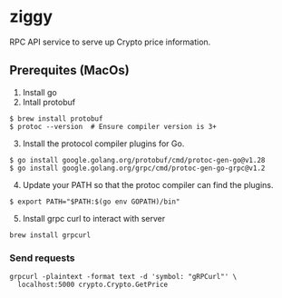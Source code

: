# ziggy
RPC API service  to serve up Crypto price information.

## Prerequites (MacOs)
1. Install go
2. Intall protobuf

```
$ brew install protobuf
$ protoc --version  # Ensure compiler version is 3+
```

3. Install the protocol compiler plugins for Go.

```
$ go install google.golang.org/protobuf/cmd/protoc-gen-go@v1.28
$ go install google.golang.org/grpc/cmd/protoc-gen-go-grpc@v1.2
```

4. Update your PATH so that the protoc compiler can find the plugins.

```
$ export PATH="$PATH:$(go env GOPATH)/bin"

```

5. Install grpc curl to interact with server 

```
brew install grpcurl
```

### Send requests 

```
grpcurl -plaintext -format text -d 'symbol: "gRPCurl"' \
  localhost:5000 crypto.Crypto.GetPrice
```